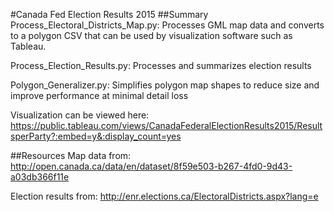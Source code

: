 #Canada Fed Election Results 2015
##Summary
Process_Electoral_Districts_Map.py:
Processes GML map data and converts to a polygon CSV that can be used by visualization software such as Tableau.

Process_Election_Results.py:
Processes and summarizes election results

Polygon_Generalizer.py:
Simplifies polygon map shapes to reduce size and improve performance at minimal detail loss

Visualization can be viewed here:
https://public.tableau.com/views/CanadaFederalElectionResults2015/ResultsperParty?:embed=y&:display_count=yes

##Resources
Map data from:
http://open.canada.ca/data/en/dataset/8f59e503-b267-4fd0-9d43-a03db366f11e

Election results from:
http://enr.elections.ca/ElectoralDistricts.aspx?lang=e